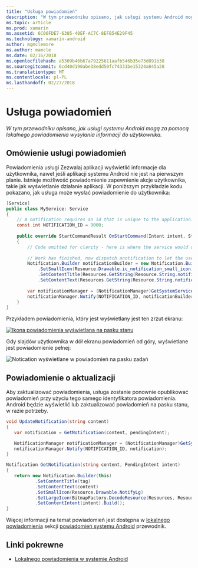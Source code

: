 ```yaml
---
title: "Usługa powiadomień"
description: "W tym przewodniku opisano, jak usługi systemu Android mogą za pomocą lokalnego powiadomienia wysyłania informacji do użytkownika."
ms.topic: article
ms.prod: xamarin
ms.assetid: 6C06FDE7-6385-40EF-AC7C-8EFB54E29F45
ms.technology: xamarin-android
author: mgmclemore
ms.author: mamcle
ms.date: 02/16/2018
ms.openlocfilehash: a5309b46b67a79225611aafb546b35e73d891b38
ms.sourcegitcommit: 6cd40d190abe38edd50fc74331be15324a845a28
ms.translationtype: MT
ms.contentlocale: pl-PL
ms.lasthandoff: 02/27/2018
---
```

# <a name="service-notifications"></a>Usługa powiadomień

_W tym przewodniku opisano, jak usługi systemu Android mogą za pomocą lokalnego powiadomienia wysyłania informacji do użytkownika._


## <a name="service-notifications-overview"></a>Omówienie usługi powiadomień

Powiadomienia usługi Zezwalaj aplikacji wyświetlić informacje dla użytkownika, nawet jeśli aplikacji systemu Android nie jest na pierwszym planie. Istnieje możliwość powiadomienie zapewnienie akcje użytkownika, takie jak wyświetlanie działanie aplikacji. W poniższym przykładzie kodu pokazano, jak usługa może wysłać powiadomienie do użytkownika:

```csharp
[Service]
public class MyService: Service 
{
    // A notification requires an id that is unique to the application.
    const int NOTIFICATION_ID = 9000;
    
    public override StartCommandResult OnStartCommand(Intent intent, StartCommandFlags flags, int startId)
    {
        // Code omitted for clarity - here is where the service would do something.
    
        // Work has finished, now dispatch anotification to let the user know.
        Notification.Builder notificationBuilder = new Notification.Builder(this)
            .SetSmallIcon(Resource.Drawable.ic_notification_small_icon)
            .SetContentTitle(Resources.GetString(Resource.String.notification_content_title))
            .SetContentText(Resources.GetString(Resource.String.notification_content_text));
        
        var notificationManager = (NotificationManager)GetSystemService(NotificationService);
        notificationManager.Notify(NOTIFICATION_ID, notificationBuilder.Build());
    }
}
```

Przykładem powiadomienia, który jest wyświetlany jest ten zrzut ekranu:

[![Ikona powiadomienia wyświetlana na pasku stanu](service-notifications-images/01-notification-sml.png)](service-notifications-images/01-notification.png)

Gdy slajdów użytkownika w dół ekranu powiadomień od góry, wyświetlane jest powiadomienie pełnej:

![Notication wyświetlane w powiadomień na pasku zadań](service-notifications-images/02-fullnotification.png)


## <a name="updating-a-notification"></a>Powiadomienie o aktualizacji

Aby zaktualizować powiadomienia, usługa zostanie ponownie opublikować powiadomień przy użyciu tego samego identyfikatora powiadomienia. Android będzie wyświetlić lub zaktualizować powiadomień na pasku stanu, w razie potrzeby.

```csharp 
void UpdateNotification(string content)
{
   var notification = GetNotification(content, pendingIntent);

   NotificationManager notificationManager = (NotificationManager)GetSystemService(Context.NotificationService);
   notificationManager.Notify(NOTIFICATION_ID, notification);
}

Notification GetNotification(string content, PendingIntent intent)
{
   return new Notification.Builder(this)
           .SetContentTitle(tag)
           .SetContentText(content)
           .SetSmallIcon(Resource.Drawable.NotifyLg)
           .SetLargeIcon(BitmapFactory.DecodeResource(Resources, Resource.Drawable.Icon))
           .SetContentIntent(intent).Build();
}
```

Więcej informacji na temat powiadomień jest dostępna w [lokalnego powiadomienia](~/android/app-fundamentals/notifications/local-notifications.md) sekcji [powiadomień systemu Android](~/android/app-fundamentals/notifications/index.md) przewodnik.


## <a name="related-links"></a>Linki pokrewne

- [Lokalnego powiadomienia w systemie Android](~/android/app-fundamentals/notifications/local-notifications.md)

